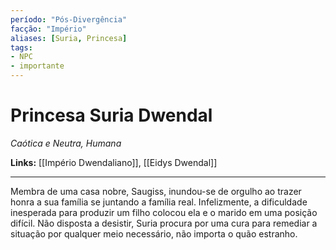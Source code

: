 ```yaml
---
período: "Pós-Divergência"
facção: "Império"
aliases: [Suria, Princesa]
tags:
- NPC
- importante
---
```


# **Princesa Suria Dwendal**
*Caótica e Neutra, Humana*

**Links:** [[Império Dwendaliano]], [[Eidys Dwendal]]

---

Membra de uma casa nobre, Saugiss, inundou-se de orgulho ao trazer honra a sua família se juntando a família real. Infelizmente, a dificuldade inesperada para produzir um filho colocou ela e o marido em uma posição difícil. Não disposta a desistir, Suria procura por uma cura para remediar a situação por qualquer meio necessário, não importa o quão estranho.